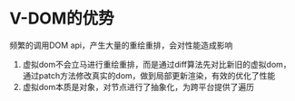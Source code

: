 
# V-DOM的优势
频繁的调用DOM api，产生大量的重绘重排，会对性能造成影响
1. 虚拟dom不会立马进行重绘重排，而是通过diff算法先对比新旧的虚拟dom，通过patch方法修改真实的dom，做到局部更新渲染，有效的优化了性能
2. 虚拟dom本质是对象，对节点进行了抽象化，为跨平台提供了遍历
